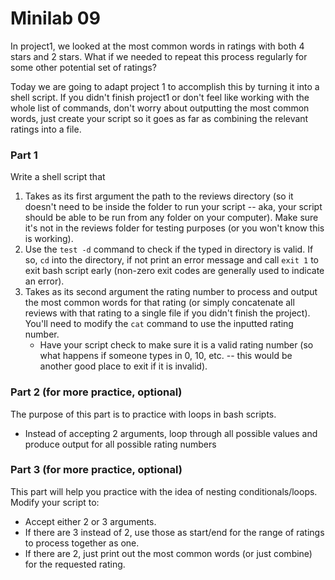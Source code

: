 # Minilab 09

In project1, we looked at the most common
words in ratings with both 4 stars and 2 stars. 
What if we needed to repeat this process regularly
for some other potential set of ratings?

Today we are going to adapt project 1 to accomplish
this by turning it into a shell script. 
If you didn't finish project1 or don't feel like
working with the whole list of commands, don't worry about
outputting the most common words, just create
your script so it goes as far as 
combining the relevant ratings into a file.

### Part 1
Write a shell script that
1. Takes as its first argument the path to the reviews directory
   (so it doesn't need to be inside the folder to run your script --
   aka, your script should be able to be run from any folder on your
   computer).  Make sure it's not in the reviews folder for testing
   purposes (or you won't know this is working).
2. Use the `test -d` command to check if the typed in directory is
   valid.  If so, `cd` into the directory, if not print an error message
   and call `exit 1` to exit bash script early
   (non-zero exit codes are generally used to indicate
   an error).
3. Takes as its second argument the rating number to
   process and output the most common words for that rating
   (or simply concatenate all reviews with that rating to
   a single file if you didn't finish the project).  You'll need
   to modify the `cat` command to use the inputted rating number.
   * Have your script check to make sure it is a valid rating number
     (so what happens if someone types in 0, 10, etc. -- this would
     be another good place to exit if it is invalid).


### Part 2 (for more practice, optional)
The purpose of this part is to practice with loops in bash scripts.
* Instead of accepting 2 arguments, loop through all possible
  values and produce output for all possible rating numbers

### Part 3 (for more practice, optional)
This part will help you practice with the idea of nesting conditionals/loops.
Modify your script to:
* Accept either 2 or 3 arguments.
* If there are 3 instead
  of 2, use those as start/end for the range of ratings to
  process together as one.
* If there are 2, just print out the most common words (or just combine)
  for the requested rating.
